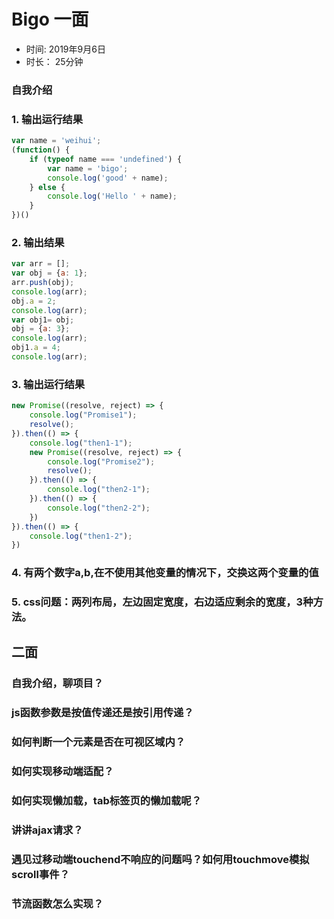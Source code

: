 # Bigo 一面
+ 时间: 2019年9月6日
+ 时长： 25分钟

### 自我介绍


### 1. 输出运行结果
```javascript
var name = 'weihui';
(function() {
    if (typeof name === 'undefined') {
        var name = 'bigo';
        console.log('good' + name);
    } else {
        console.log('Hello ' + name);
    }
})()
```

### 2. 输出结果
```javascript
var arr = [];
var obj = {a: 1};
arr.push(obj);
console.log(arr);
obj.a = 2;
console.log(arr);
var obj1= obj;
obj = {a: 3};
console.log(arr);
obj1.a = 4;
console.log(arr);
```

### 3. 输出运行结果
```javascript
new Promise((resolve, reject) => {
    console.log("Promise1");
    resolve();
}).then(() => {
    console.log("then1-1");
    new Promise((resolve, reject) => {
        console.log("Promise2");
        resolve();
    }).then(() => {
        console.log("then2-1");
    }).then(() => {
        console.log("then2-2");
    })
}).then(() => {
    console.log("then1-2");
})
```

### 4. 有两个数字a,b,在不使用其他变量的情况下，交换这两个变量的值

### 5. css问题：两列布局，左边固定宽度，右边适应剩余的宽度，3种方法。


## 二面

### 自我介绍，聊项目？

### js函数参数是按值传递还是按引用传递？

### 如何判断一个元素是否在可视区域内？

### 如何实现移动端适配？

### 如何实现懒加载，tab标签页的懒加载呢？

### 讲讲ajax请求？

### 遇见过移动端touchend不响应的问题吗？如何用touchmove模拟scroll事件？

### 节流函数怎么实现？
